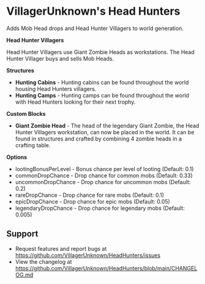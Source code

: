 # VillagerUnknown's Head Hunters

Adds Mob Head drops and Head Hunter Villagers to world generation.

**Head Hunter Villagers**

Head Hunter Villagers use Giant Zombie Heads as workstations. 
The Head Hunter Villager buys and sells Mob Heads. 

**Structures**

* **Hunting Cabins** - Hunting cabins can be found throughout the world housing Head Hunters villagers.
* **Hunting Camps** - Hunting camps can be found throughout the world with Head Hunters looking for their next trophy.

**Custom Blocks**

* **Giant Zombie Head** - The head of the legendary Giant Zombie, the Head Hunter Villagers workstation, can now be placed in the world. 
It can be found in structures and crafted by combining 4 zombie heads in a crafting table.

**Options**

* lootingBonusPerLevel - Bonus chance per level of looting (Default: 0.1)
* commonDropChance - Drop chance for common mobs (Default: 0.33)
* uncommonDropChance - Drop chance for uncommon mobs (Default: 0.2)
* rareDropChance - Drop chance for rare mobs (Default: 0.1)
* epicDropChance - Drop chance for epic mobs (Default: 0.05)
* legendaryDropChance - Drop chance for legendary mobs (Default: 0.005)

## Support

* Request features and report bugs at https://github.com/VillagerUnknown/HeadHunters/issues
* View the changelog at https://github.com/VillagerUnknown/HeadHunters/blob/main/CHANGELOG.md